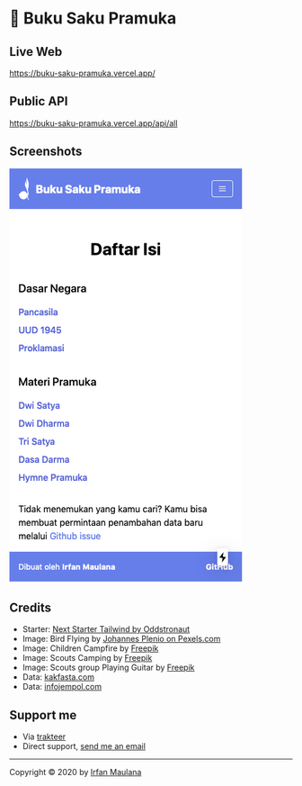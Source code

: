 # 🌴 Buku Saku Pramuka

## Live Web

https://buku-saku-pramuka.vercel.app/

## Public API

https://buku-saku-pramuka.vercel.app/api/all

## Screenshots

![Halaman daftar isi](screenshot.png)

## Credits

- Starter: [Next Starter Tailwind by Oddstronaut](https://github.com/oddstronaut/next-starter-tailwind)
- Image: Bird Flying by [Johannes Plenio on Pexels.com](https://www.pexels.com/photo/birds-flying-over-body-of-water-during-golden-hour-1126384/)
- Image: Children Campfire by [Freepik](https://www.freepik.com/free-vector/children-campfire-mountain-forest_8609015.htm#page=1&query=scout&position=4)
- Image: Scouts Camping by [Freepik](https://www.freepik.com/free-vector/scouts-camping-flat-vector-illustration_8610362.htm)
- Image: Scouts group Playing Guitar by [Freepik](https://www.freepik.com/free-vector/scouts-group-leader-playing-guitar_9176792.htm#page=1&query=scout&position=17)
- Data: [kakfasta.com](https://www.kakfasta.com/2018/01/buku-sku-dan-panduan-siaga-penggalang.html)
- Data: [infojempol.com](https://www.infojempol.com/2012/02/buku-saku-pramuka-lengkap.html)

## Support me

- Via [trakteer](https://trakteer.id/mazipan)
- Direct support, [send me an email](mailto:mazipanneh@gmail.com)

---

Copyright © 2020 by [Irfan Maulana](https://mazipan.space/)
